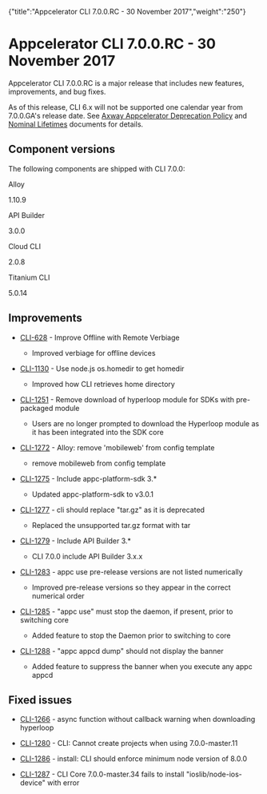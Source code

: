 {"title":"Appcelerator CLI 7.0.0.RC - 30 November 2017","weight":"250"} 

# Appcelerator CLI 7.0.0.RC - 30 November 2017

Appcelerator CLI 7.0.0.RC is a major release that includes new features, improvements, and bug fixes.

As of this release, CLI 6.x will not be supported one calendar year from 7.0.0.GA's release date. See [Axway Appcelerator Deprecation Policy](/docs/appc/AMPLIFY_Appcelerator_Services_Overview/Axway_Appcelerator_Deprecation_Policy/) and [Nominal Lifetimes](/docs/appc/AMPLIFY_Appcelerator_Services_Overview/Axway_Appcelerator_Product_Lifecycle/#NominalLifetimes) documents for details.

## Component versions

The following components are shipped with CLI 7.0.0:

Alloy

1.10.9

API Builder

3.0.0

Cloud CLI

2.0.8

Titanium CLI

5.0.14

## Improvements

*   [CLI-628](https://jira.appcelerator.org/browse/CLI-628) - Improve Offline with Remote Verbiage
    
    *   Improved verbiage for offline devices
        
*   [CLI-1130](https://jira.appcelerator.org/browse/CLI-1130) - Use node.js os.homedir to get homedir
    
    *   Improved how CLI retrieves home directory
        
*   [CLI-1251](https://jira.appcelerator.org/browse/CLI-1251) - Remove download of hyperloop module for SDKs with pre-packaged module
    
    *   Users are no longer prompted to download the Hyperloop module as it has been integrated into the SDK core
        
*   [CLI-1272](https://jira.appcelerator.org/browse/CLI-1272) - Alloy: remove 'mobileweb' from config template
    
    *   remove mobileweb from config template
        
*   [CLI-1275](https://jira.appcelerator.org/browse/CLI-1275) - Include appc-platform-sdk 3.\*
    
    *   Updated appc-platform-sdk to v3.0.1
        
*   [CLI-1277](https://jira.appcelerator.org/browse/CLI-1277) - cli should replace "tar.gz" as it is deprecated
    
    *   Replaced the unsupported tar.gz format with tar
        
*   [CLI-1279](https://jira.appcelerator.org/browse/CLI-1279) - Include API Builder 3.\*
    
    *   CLI 7.0.0 include API Builder 3.x.x
        
*   [CLI-1283](https://jira.appcelerator.org/browse/CLI-1283) - appc use pre-release versions are not listed numerically
    
    *   Improved pre-release versions so they appear in the correct numerical order
        
*   [CLI-1285](https://jira.appcelerator.org/browse/CLI-1285) - "appc use" must stop the daemon, if present, prior to switching core
    
    *   Added feature to stop the Daemon prior to switching to core
        
*   [CLI-1288](https://jira.appcelerator.org/browse/CLI-1288) - "appc appcd dump" should not display the banner
    
    *   Added feature to suppress the banner when you execute any appc appcd
        

## Fixed issues

*   [CLI-1266](https://jira.appcelerator.org/browse/CLI-1266) - async function without callback warning when downloading hyperloop
    
*   [CLI-1280](https://jira.appcelerator.org/browse/CLI-1280) - CLI: Cannot create projects when using 7.0.0-master.11
    
*   [CLI-1286](https://jira.appcelerator.org/browse/CLI-1286) - install: CLI should enforce minimum node version of 8.0.0
    
*   [CLI-1287](https://jira.appcelerator.org/browse/CLI-1287) - CLI Core 7.0.0-master.34 fails to install "ioslib/node-ios-device" with error